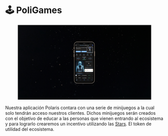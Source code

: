 # 🕹️ PoliGames

<figure><img src="../../../../../../.gitbook/assets/Captura desde 2024-03-26 17-30-47.png" alt=""><figcaption></figcaption></figure>

Nuestra aplicación Polaris contara con una serie de minijuegos a la cual solo tendrán acceso nuestros clientes. Dichos minijuegos serán creados con el objetivo de educar a las personas que vienen entrando al ecosistema y para lograrlo crearemos un incentivo utilizando las [Stars](broken-reference). El token de utilidad del ecosistema.
